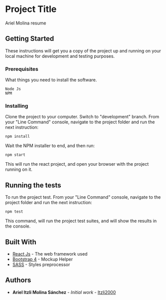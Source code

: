 # Project Title

Ariel Molina resume

## Getting Started

These instructions will get you a copy of the project up and running on your local machine for development and testing purposes.

### Prerequisites

What things you need to install the software.

```
Node Js
NPM
```

### Installing

Clone the project to your computer.
Switch to "development" branch.
From your "Line Command" console, navigate to the project folder and run the next instruction:

```
npm install
```

Wait the NPM installer to end, and then run:

```
npm start
```

This will run the react project, and open your browser with the project running on it.

## Running the tests

To run the project test.
From your "Line Command" console, navigate to the project folder and run the next instruction:

```
npm test
```

This command, will run the project test suites, and will show the results in the console.

## Built With

* [React Js](https://reactjs.org/) - The web framework used
* [Bootstrap 4](https://sass-lang.com/) - Mockup Helper
* [SASS](https://reactjs.org/) - Styles preprocessor

## Authors

* **Ariel Itzli Molina Sánchez** - *Initial work* - [Itzli2000](https://github.com/Itzli2000)